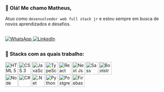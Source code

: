 ### 👋 Olá! Me chamo Matheus,

Atuo como `desenvolvedor web full stack jr` e estou sempre em busca de novos aprendizados e desafios.

<br />

<div>
  <a href="https://api.whatsapp.com/send?phone=5512988988321&text=%F0%9F%91%8B%20Ol%C3%A1%2C%20venho%20pelo%20GitHub">
    <img src="https://img.shields.io/badge/WhatsApp-25D366?style=for-the-badge&logo=whatsapp&logoColor=white" alt="WhatsApp" />
  </a>
  <a href="https://www.linkedin.com/in/matheuspdomingos/">
    <img src="https://img.shields.io/badge/LinkedIn-0077B5?style=for-the-badge&logo=linkedin&logoColor=white" alt="LinkedIn" />
  </a>
</div>

##

### 🚀 Stacks com as quais trabalho:
<div>
  <a href="https://developer.mozilla.org/pt-BR/docs/Web/HTML">
    <img src="https://cdn.jsdelivr.net/gh/devicons/devicon/icons/html5/html5-original.svg" alt="HTML 5" align="left" height="40" />
  </a>

  <a href="https://developer.mozilla.org/pt-BR/docs/Web/CSS">
    <img src="https://cdn.jsdelivr.net/gh/devicons/devicon/icons/css3/css3-original.svg" alt="CSS 3" align="left" height="40" />
  </a>

  <a href="https://developer.mozilla.org/pt-BR/docs/Web/JavaScript">
    <img src="https://cdn.jsdelivr.net/gh/devicons/devicon/icons/javascript/javascript-original.svg" alt="JavaScript" align="left" height="40" />
  </a>

  <a href="https://www.typescriptlang.org/">
    <img src="https://cdn.jsdelivr.net/gh/devicons/devicon/icons/typescript/typescript-original.svg" alt="TypeScript" align="left" height="40" />
  </a>
  
  <a href="https://pt-br.reactjs.org/">
    <img src="https://cdn.jsdelivr.net/gh/devicons/devicon/icons/react/react-original.svg" alt="React Js" align="left" height="40" />
  </a>

  <a href="https://nextjs.org/">
    <img src="https://cdn.jsdelivr.net/gh/devicons/devicon/icons/nextjs/nextjs-line.svg" alt="Next Js" align="left" height="40"  />
  </a>

  <a href="https://sass-lang.com/">
    <img src="https://cdn.jsdelivr.net/gh/devicons/devicon/icons/sass/sass-original.svg" alt="Sass" align="left" height="40" />
  </a>

  <a href="https://getbootstrap.com/">
    <img src="https://cdn.jsdelivr.net/gh/devicons/devicon/icons/bootstrap/bootstrap-original.svg" alt="Bootstrap" height="40" />
  </a>
</div>

<div>
  <a href="https://nodejs.org/en/">
    <img src="https://cdn.jsdelivr.net/gh/devicons/devicon/icons/nodejs/nodejs-original.svg" alt="Node Js" align="left" height="40" />
  </a>
  
  <a href="https://docs.microsoft.com/pt-br/dotnet/csharp/">
    <img src="https://cdn.jsdelivr.net/gh/devicons/devicon/icons/csharp/csharp-original.svg" alt="C#" align="left" height="40" />
  </a>
  
  <a href="https://docs.microsoft.com/pt-br/aspnet/core/?view=aspnetcore-5.0">
    <img src="https://cdn.jsdelivr.net/gh/devicons/devicon/icons/dotnetcore/dotnetcore-original.svg" alt=".Net Core" align="left" height="40" />
  </a>

  <a href="https://www.python.org/">
    <img src="https://cdn.jsdelivr.net/gh/devicons/devicon/icons/python/python-original.svg" alt="Python" align="left" height="40" />
  </a>

  <a href="https://www.postgresql.org/">
    <img src="https://cdn.jsdelivr.net/gh/devicons/devicon/icons/postgresql/postgresql-original.svg" alt="PostgreSQL" align="left" height="40" />
  </a>
  
  <a href="https://firebase.google.com/?hl=pt">
    <img src="https://cdn.jsdelivr.net/gh/devicons/devicon/icons/firebase/firebase-plain.svg" alt="Firebase" align="left" height="40" />
  </a>
</div>
